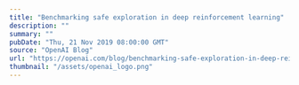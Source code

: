```yaml
---
title: "Benchmarking safe exploration in deep reinforcement learning"
description: ""
summary: ""
pubDate: "Thu, 21 Nov 2019 08:00:00 GMT"
source: "OpenAI Blog"
url: "https://openai.com/blog/benchmarking-safe-exploration-in-deep-reinforcement-learning"
thumbnail: "/assets/openai_logo.png"
---
```


